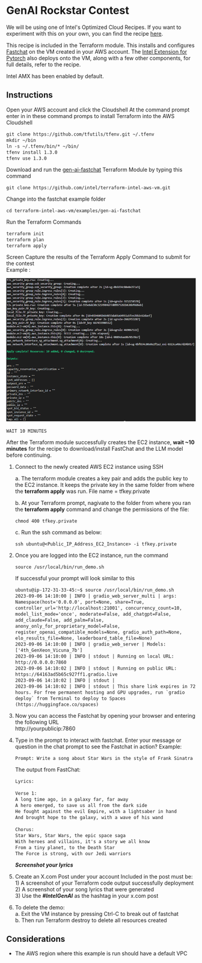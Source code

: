# GenAI Rockstar Contest

We will be using one of Intel's Optimized Cloud Recipes. If you want to experiment with this on your own, you can find the recipe [here](https://github.com/intel/optimized-cloud-recipes/tree/main/recipes/ai-fastchat-amx-ubuntu).

This recipe is included in the Terraform module.  This installs and configures [Fastchat](https://github.com/lm-sys/FastChat) on the VM created in your AWS account. The [Intel Extension for Pytorch](https://github.com/intel/intel-extension-for-pytorch) also deploys onto the VM, along with a few other components, for full details, refer to the recipe.

Intel AMX has been enabled by default.

## Instructions

Open your AWS account and click the Cloudshell
At the command prompt enter in in these command promps to install Terraform into the AWS Cloudshell
```Shell
git clone https://github.com/tfutils/tfenv.git ~/.tfenv
mkdir ~/bin
ln -s ~/.tfenv/bin/* ~/bin/
tfenv install 1.3.0
tfenv use 1.3.0
```
Download and run the [gen-ai-fastchat](https://github.com/intel/terraform-intel-aws-vm/tree/main/examples/gen-ai-fastchat) Terraform Module by typing this command
```Shell
git clone https://github.com/intel/terraform-intel-aws-vm.git
```
Change into the fastchat example folder
```Shell
cd terraform-intel-aws-vm/examples/gen-ai-fastchat
```

Run the Terraform Commands
```Shell
terraform init
terraform plan
terraform apply
```
Screen Capture the results of the Terraform Apply Command to submit for the contest<br>
Example :

![Module Success](images/genai-aws-success.png)
<br>

```Shell
WAIT 10 MINUTES
```
After the Terraform module successfully creates the EC2 instance, **wait ~10 minutes** for the recipe to download/install FastChat and the LLM model before continuing.

1. Connect to the newly created AWS EC2 instance using SSH<br>
  
      a. The terraform module creates a key pair and adds the public key to the EC2 instance. It keeps the private key in the same folder from where the **terraform apply** was run. File name = tfkey.private<br>
  
    b. At your Terraform prompt, nagivate to the folder from where you ran the **terraform apply** command and change the permissions of the file:
    ```hcl
    chmod 400 tfkey.private
    ```

    c. Run the ssh command as below:
    ```hcl
    ssh ubuntu@<Public_IP_Address_EC2_Instance> -i tfkey.private
    ```

2. Once you are logged into the EC2 instance, run the command
    ```hcl
    source /usr/local/bin/run_demo.sh
    ```
    If successful your prompt will look similar to this
    ```shell
    ubuntu@ip-172-31-33-45:~$ source /usr/local/bin/run_demo.sh
    2023-09-06 14:10:00 | INFO | gradio_web_server_multi | args: Namespace(host='0.0.0.0', port=None, share=True, controller_url='http://localhost:21001', concurrency_count=10, model_list_mode='once', moderate=False, add_chatgpt=False, add_claude=False, add_palm=False, anony_only_for_proprietary_model=False, register_openai_compatible_models=None, gradio_auth_path=None, elo_results_file=None, leaderboard_table_file=None)
    2023-09-06 14:10:00 | INFO | gradio_web_server | Models: ['4th_GenXeon_Vicuna_7b']
    2023-09-06 14:10:00 | INFO | stdout | Running on local URL:  http://0.0.0.0:7860
    2023-09-06 14:10:02 | INFO | stdout | Running on public URL: https://64163ad5b65c927ff1.gradio.live
    2023-09-06 14:10:02 | INFO | stdout |
    2023-09-06 14:10:02 | INFO | stdout | This share link expires in 72 hours. For free permanent hosting and GPU upgrades, run `gradio deploy` from Terminal to deploy to Spaces (https://huggingface.co/spaces)
    ```


3. Now you can access the Fastchat by opening your browser and entering the following URL     
http://yourpublicip:7860

4. Type in the prompt to interact with fastchat. Enter your message or question in the chat prompt to see the Fastchat in action?  Example:

    ```text
    Prompt: Write a song about Star Wars in the style of Frank Sinatra
    ```

    The output from FastChat:
    ```text
    Lyrics: 

    Verse 1:
    A long time ago, in a galaxy far, far away
    A hero emerged, to save us all from the dark side
    He fought against the evil Empire, with a lightsaber in hand
    And brought hope to the galaxy, with a wave of his wand

    Chorus:
    Star Wars, Star Wars, the epic space saga
    With heroes and villains, it's a story we all know
    From a tiny planet, to the Death Star
    The Force is strong, with our Jedi warriors
    ```

    ***Screenshot your lyrics***


5. Create an X.com Post under your account
  Included in the post must be:<br>
        1) A screenshot of your Terraform code output successfully deployment<br>
        2) A screenshot of your song lyrics that were generated <br>
        3) Use the ***#IntelGenAI*** as the hashtag in your x.com post<br>

5. To delete the demo:<br>
  a. Exit the VM instance by pressing Ctrl-C to break out of fastchat<br>
  b. Then run Terraform destroy to delete all resources created<br>

## Considerations
- The AWS region where this example is run should have a default VPC



